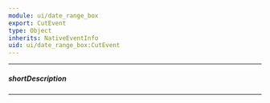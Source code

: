```yaml
---
module: ui/date_range_box
export: CutEvent
type: Object
inherits: NativeEventInfo
uid: ui/date_range_box:CutEvent
---
```

---
##### shortDescription
<!-- Description goes here -->

---
<!-- Description goes here -->